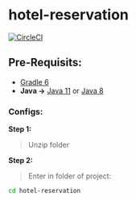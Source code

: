 # hotel-reservation

[![CircleCI](https://circleci.com/gh/analuciabolico/hotel-reservation.svg?style=svg)](https://circleci.com/gh/analuciabolico/hotel-reservation)

## Pre-Requisits:
* [Gradle 6](https://gradle.org/install/)
* **Java ->**
[Java 11](https://www.oracle.com/technetwork/java/javase/downloads/jdk11-downloads-5066655.html)
 or
[Java 8](https://www.oracle.com/technetwork/pt/java/javase/downloads/jdk8-downloads-2133151.html)


### Configs:

**Step 1:**
> Unzip folder

**Step 2:**
> Enter in folder of project:


```bash
cd hotel-reservation
```
